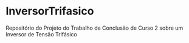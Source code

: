 # InversorTrifasico
Repositório do Projeto do Trabalho de Conclusão de Curso 2 sobre um Inversor de Tensão Trifásico

